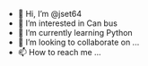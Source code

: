 - 👋 Hi, I’m @jset64
- 👀 I’m interested in Can bus
- 🌱 I’m currently learning Python
- 💞️ I’m looking to collaborate on ...
- 📫 How to reach me ...

<!---
jset64/jset64 is a ✨ special ✨ repository because its `README.md` (this file) appears on your GitHub profile.
You can click the Preview link to take a look at your changes.
--->
